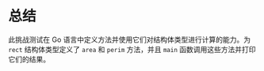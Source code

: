 # 总结

此挑战测试在 Go 语言中定义方法并使用它们对结构体类型进行计算的能力。为 `rect` 结构体类型定义了 `area` 和 `perim` 方法，并且 `main` 函数调用这些方法并打印它们的结果。
